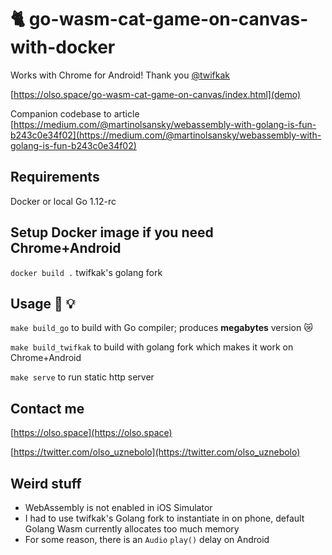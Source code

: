 # 🐈 go-wasm-cat-game-on-canvas-with-docker

Works with Chrome for Android! Thank you [@twifkak](https://github.com/twifkak)

[https://olso.space/go-wasm-cat-game-on-canvas/index.html](demo)

Companion codebase to article [https://medium.com/@martinolsansky/webassembly-with-golang-is-fun-b243c0e34f02](https://medium.com/@martinolsansky/webassembly-with-golang-is-fun-b243c0e34f02)

## Requirements
Docker or local Go 1.12-rc

## Setup Docker image if you need Chrome+Android
`docker build .` twifkak's golang fork

## Usage 🔧 💡
`make build_go` to build with Go compiler; produces __megabytes__ version 😿

`make build_twifkak` to build with golang fork which makes it work on Chrome+Android

`make serve` to run static http server

## Contact me
[https://olso.space](https://olso.space)

[https://twitter.com/olso_uznebolo](https://twitter.com/olso_uznebolo)

## Weird stuff

* WebAssembly is not enabled in iOS Simulator
* I had to use twifkak's Golang fork to instantiate in on phone, default Golang Wasm currently allocates too much memory
* For some reason, there is an `Audio` `play()` delay on Android
